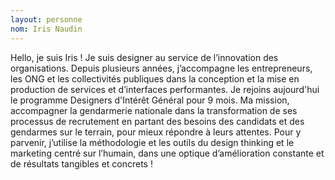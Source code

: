 ```yaml
---
layout: personne
nom: Iris Naudin
---
```

Hello, je suis Iris ! Je suis designer au service de l’innovation des organisations. Depuis plusieurs années, j’accompagne les entrepreneurs, les ONG et les collectivités publiques dans la conception et la mise en production de services et d’interfaces performantes. Je rejoins aujourd'hui le programme Designers d'Intérêt Général pour 9 mois. Ma mission, accompagner la gendarmerie nationale dans la transformation de ses processus de recrutement en partant des besoins des candidats et des gendarmes sur le terrain, pour mieux répondre à leurs attentes. Pour y parvenir, j’utilise la méthodologie et les outils du design thinking et le marketing centré sur l’humain, dans une optique d’amélioration constante et de résultats tangibles et concrets !
